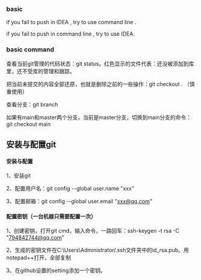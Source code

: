 ### basic

if you fail to push in IDEA , try to use command line .

if you fail to push in command line , try to use IDEA.

### basic command

查看当前git管理的代码状态：git status。红色显示的文件代表：还没被添加到库里，还不受库的管理和跟踪。

把当前未提交的内容全部还原，也就是删除之前的一些操作：git checkout . （慎重使用）

查看分支：git branch    

如果有main和master两个分支，当前是master分支，切换到main分支的命令：git checkout main

## 安装与配置git

#### 安装与配置

1、安装git

2、配置用户名：git config --global user.name "xxx"

3、配置邮箱：git config --global user.email "xxx@qq.com"

####  配置密钥（一台机器只需要配置一次）

1、创建密钥，打开git cmd，输入命令，一路回车：ssh-keygen -t rsa -C "794842744@qq.com"

2、生成的密钥文件在C:\Users\Administrator/.ssh文件夹中的id_rsa.pub。用notepad++打开，全部复制

3、在github设置的setting添加一个密钥。
